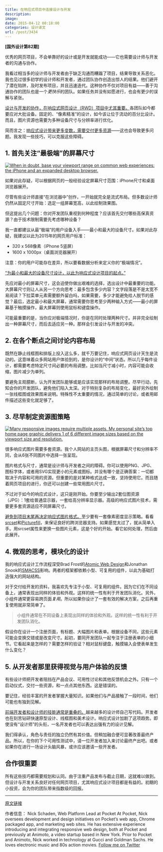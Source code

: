 ```yaml
---
title: 在响应式项目中连接设计与开发
description: 
image: 
date: 2015-04-12 00:18:00
categories: 设计译文
url: /post/3434
---
```


**[国外设计第82期]**

优秀的网页项目，不会单靠好的设计或是开发就能成功——它也需要设计师与开发者的沟通与协作。

我看过相当多的设计师与开发者由于缺乏沟通而糟蹋了项目，结果导致关系恶化。我也见过很多初学的设计师和开发者，通过团队协作创造出惊人的结果。他们避开了潜在陷阱，及时发布项目，并且迅速迭代。这种协作不仅对项目有益——善于沟通协作的团队也是一个*更快乐*的团队。如果任务并没有如愿进行，也会有更少的误解与紧张。

[设计与开发的协作，在响应式网页设计（RWD）项目中尤其重要。](https://twitter.com/intent/tweet?text=%22Design-development+collaboration+becomes+particularly+critical+in+responsive+web+design...%22+http%3A%2F%2Fblog.invisionapp.com%2F5-ways-to-bridge-the-designer-developer-gap-on-responsive-web-projects%2F+via+%40InVisionApp)各团队如今都要应对大批设备。固定的、“像素精准”的设计，如今该让位于流动的百分比设计。而且，图片资源也需要为多种设备尺寸与分辨率进行优化。

简而言之：[响应式设计带来更多变数，需要交付更多资源](https://twitter.com/intent/tweet?text=%22responsive+design+adds+more+variables+and+more+deliverables%22+http%3A%2F%2Fblog.invisionapp.com%2F5-ways-to-bridge-the-designer-developer-gap-on-responsive-web-projects%2F+via+%40InVisionApp)——这也会导致更多问题。我发现一些技巧，可以克服这些障碍。

## 1. 首先关注“最极端”的屏幕尺寸

[![When in doubt, base your viewport range on common web experiences: the iPhone and an expanded desktop browser.](http://blog.invisionapp.com/wp-content/uploads/2015/04/invisionpost_rwdrange.png)](http://blog.invisionapp.com/wp-content/uploads/2015/04/invisionpost_rwdrange.png "5 ways to bridge the designer-developer gap on responsive web projects")

如果对此存疑，可以根据网页的一般经验设定屏幕尺寸范围：iPhone尺寸和桌面浏览器展开。

尽管有些设计师直接“在浏览器中”创作，一开始就完全是流式布局。但多数设计师仍然从固定尺寸开始：选定一组屏幕宽高，以此绘制效果图。

但这提出几个问题：你对开发团队重视到何种程度？应该首先交付哪些高保真资源？由于技术限制需要先考虑哪种设备？

我一直都建议从最“极端”的用户设备入手——最小和最大的设备尺寸。如果对此存疑，我建议以此为2015年的网页用户标准：

* 320 x 568像素（iPhone 5竖屏）
* 1600 x 1000px（桌面浏览器展开）

注意：你的用户可能存在差异，所以要看数据分析来定义你的“极端情况”。

[“为最小和最大的设备尺寸设计，以此为响应式设计项目的起点。”](https://twitter.com/intent/tweet?text=%22Start+RWD+projects+by+designing+for+the+smallest+and+largest+common+device+sizes.%22+http%3A%2F%2Fblog.invisionapp.com%2F5-ways-to-bridge-the-designer-developer-gap-on-responsive-web-projects%2F+via+%40InVisionApp)

先应对最小的屏幕尺寸，这会迫使你做出艰难的选择，选出设计中最重要的功能。大屏幕尺寸则让人从另一个方向思考：最多包含多少内容？文字段落是不是太宽不易阅读？下拉菜单元素需要额外留白吗，如果需要，多少才能避免给人脱节的感觉？最后，选定最小和最大屏幕，通常需要你思考至少两种输入方式——最小的屏幕基于触摸操作，最大屏幕则使用鼠标和键盘操作。

可能最重要的是，当你应对极端情况时，你是在同时处理两种尺寸。并非完全绘制出一种屏幕尺寸，而后去适应另一种。那样会引发设计与开发的冲突。

## 2. 在各个断点之间讨论内容布局

既然在静止线框图和排版上投入这么多，就千万要记住，响应式网页设计天生是流动的。这意味着众多网站用户体验到的，是你设计的“中间”状态。所以几乎每件设计，都需要考虑特定尺寸间必要的布局调整。比如当尺寸减小时，内容可能会收缩，图片减少为单列。

要避免主观臆断，认为开发团队能够或是应该实现那样的布局调整。尽早行动，先知会你的开发团队，避免他们陷入太深。对于特别复杂的布局变化，最好另外绘制一张线框图或效果图来说明。特殊性不太重要的情况，通过简单的讨论，或者用邮件描述这些变化就足够了。

## 3. 尽早制定资源图策略

[![Many responsive images require multiple assets. My personal site’s top home page graphic delivers 1 of 6 different image sizes based on the viewport size and resolution.](http://blog.invisionapp.com/wp-content/uploads/2015/04/invisionpost_rwdimages.png)](http://blog.invisionapp.com/wp-content/uploads/2015/04/invisionpost_rwdimages.png "5 ways to bridge the designer-developer gap on responsive web projects")

很多响应式图片需要多套资源。我个人网站的主页头图，根据屏幕尺寸和分辨率不同，会从6张不同图片中选择一张呈现。

图片格式与尺寸，通常是设计师与开发者之间的障碍。你可以使用PNG、JPG、图标字体，或者用SVG实现更小的元素或图标。并没有哪个是正确答案：一切都取决于内容和可用的资源。但重要的是对某种格式达成一致，坚持使用它。而且随着网页项目的进行，你还可以创建一些常用图片尺寸。

不过对于如今的响应式设计，这只是刚开始。你要至少输出2套位图资源（JPG）：1套给普通显示器，一套给高分辨率显示器。高级的响应式图片技术，需要更多套资源适应不同屏幕尺寸。

[避免到项目末尾再决定响应式图片格式。](https://twitter.com/intent/tweet?text=%22Avoid+leaving+decisions+on+responsive+image+formats+to+the+end+of+a+project.%22+http%3A%2F%2Fblog.invisionapp.com%2F5-ways-to-bridge-the-designer-developer-gap-on-responsive-web-projects%2F+via+%40InVisionApp)至少要有一套像素密度显示策略。看看[srcset](http://blog.cloudfour.com/responsive-images-101-part-3-srcset-display-density/)和[Picturefill](http://scottjehl.github.io/picturefill/)，来保证良好的跨浏览器支持。如果感觉太过了，就从简单入手。用srcset属性来更换一些图片元素，这是个好的开始。看它如何处理，然后由此展开。

## 4. 微观的思考，模块化的设计

我的响应式设计工作流程深受Brad Frost的[Atomic Web Design](http://bradfrost.com/blog/post/atomic-web-design/)和Jonathan Snook的[SMACSS](https://smacss.com/)影响。两者的框架都依赖小型、可复用的组件，以此为基础打造强大的网站结构。

对于交付给开发的资料，我喜欢先专注于小型、可复用的组件。因为它们在不同设备上，通常表现出同样的体验和外观。这样的统一性有利于开发团队消化。另外，小组件通常更容易跨页面*复用*。所以如果你设计了一套有效的解决方案，之后再重复使用就非常简单了。

> 小组件通常在不同设备上表现出同样的体验和外观。这样的统一性有利于开发团队消化。

假设你在设计一个注册页面，有标题、大幅图片和表单。根据设备不同，这些元素可能会变换交错或是改变尺寸。起初，要同开发团队一起专注于注册表单的小细节。它看起来是怎样的？需要怎样的验证？相对鼠标键盘，触摸输入会使表单发生什么变化？

## 5. 从开发者那里获得视觉与用户体验的反馈

有些设计师把开发者阻挡在产品会议、可用性讨论和其他反馈机会之外。只有一个启动仪式，交付一些资源，和一点点其他东西。这是错误的。

要记住，经验丰富的开发者掌握大量知识。如果他们与产品接触了一段时间，他们可能也有独到见解。

[前端开发者和设计师的技能通常是重叠的。](https://twitter.com/intent/tweet?text=%22Front-end+developers%27+and+designers%27+skills+often+overlap.%22+http%3A%2F%2Fblog.invisionapp.com%2F5-ways-to-bridge-the-designer-developer-gap-on-responsive-web-projects%2F+via+%40InVisionApp)越来越多的设计师自己写代码。开发者也在刻苦钻研快速原型设计、线框图和美术设计。响应式设计加剧了这项趋势。即使没有“设计师”的头衔，一名开发者也可以表达出强有力的设计见解。

我们得承认，角色与责任的独立仍然有其价值。但稍加融合便可显著改善最终产品。所以，在你的下个可用性测试中，请一位开发者加入来讨论最终产出吧。或者如果你在进行一场设计头脑风暴，或许应该邀请一些开发者。

## 合作很重要

所有这些技巧都需要规划和认同。由于注重产品发布与截止日期，这就难以做到。但设计与开发关系良好对任何网页项目，尤其响应式设计项目都是有益的。初期的小投资，会为你的团队带来指数级的回报。

---

[原文链接](http://blog.invisionapp.com/5-ways-to-bridge-the-designer-developer-gap-on-responsive-web-projects/)

作者信息：
Nick Schaden, Web Platform Lead at Pocket
At Pocket, Nick oversees development and design initiatives on Pocket’s web app, Chrome packaged app, and marketing web sites. He has extensive experience introducing and integrating responsive web design, both at Pocket and previously at Animoto, a video startup based in New York. Prior to Pocket and Animoto, Nick worked in technology at Gucci and Goldman Sachs. He loves electronic music and 80s action movies.
[Follow me on Twitter](https://twitter.com/nschaden)